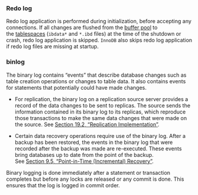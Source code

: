 

### Redo log

Redo log application is performed during initialization, before accepting any connections. If all changes are flushed from the [buffer pool](https://dev.mysql.com/doc/refman/8.4/en/glossary.html#glos_buffer_pool "buffer pool") to the [tablespaces](https://dev.mysql.com/doc/refman/8.4/en/glossary.html#glos_tablespace "tablespace") (`ibdata*` and `*.ibd` files) at the time of the shutdown or crash, redo log application is skipped. `InnoDB` also skips redo log application if redo log files are missing at startup.



### binlog

The binary log contains “events” that describe database changes such as table creation operations or changes to table data. It also contains events for statements that potentially could have made changes.

- For replication, the binary log on a replication source server provides a record of the data changes to be sent to replicas. The source sends the information contained in its binary log to its replicas, which reproduce those transactions to make the same data changes that were made on the source. See [Section 19.2, “Replication Implementation”](https://dev.mysql.com/doc/refman/8.4/en/replication-implementation.html "19.2 Replication Implementation").
    
- Certain data recovery operations require use of the binary log. After a backup has been restored, the events in the binary log that were recorded after the backup was made are re-executed. These events bring databases up to date from the point of the backup. See [Section 9.5, “Point-in-Time (Incremental) Recovery”](https://dev.mysql.com/doc/refman/8.4/en/point-in-time-recovery.html "9.5 Point-in-Time (Incremental) Recovery").

Binary logging is done immediately after a statement or transaction completes but before any locks are released or any commit is done. This ensures that the log is logged in commit order.